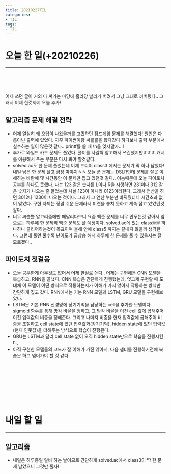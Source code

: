 ```yaml
---
title: 20210227TIL
categories:
- TIL
tags:
- TIL 
--- 
```

# 오늘 한 일(+20210226) 
--------
<br/><br/><br/>   
  
어제 쓰던 글이 거의 다 써가는 마당에 홀라당 날라가 버려서 그냥 그대로 꺼버렸다.. 그래서 어제 한것까지 오늘 추가!   
## 알고리즘 문제 해결 전략  
- 어제 열심히 왜 오답이 나왔을까를 고민하던 점프게임 문제를 해결했다! 원인은 다름아닌 출력에 있었다. 자꾸 파이썬이랑 씨쁠쁠을 왔다갔다 하다보니 출력 부분에서 실수하는 일이 많은것 같다.. printf를 쓸 때 \n을 잊지말자..!!  
- 추가로 와일드 카드 문제도 풀었다. 풀이를 사알짝 참고해서 쓰긴했지만ㅎㅎㅎ 캐시를 이용해서 푸는 부분은 다시 봐야 할것같다.  
- solved.ac도 한 문제 풀었는데 이제 드디어 class3 에서는 문제가 딱 하나 남았다! 내일 남은 한 문제 풀고 금장 따야지ㅎㅎ 오늘 푼 문제는 DSLR인데 문제를 잘못 이해하는 바람에 몇 시간동안 이 문제만 잡고 있던것 같다.. 이놈때문에 오늘 파이토치 공부를 하나도 못했다. 나는 123 같은 숫자를 L이나 R을 시행하면 231이나 312 같은 숫자가 나오는 줄 알았는데 사실 123이 아니라 0123이라한다. 그래서 연산을 하면 3012나 1230이 나오는 것이다. 그래서 그 연산 부분만 바꿔줬더니 시간초과 없이 맞았다. 구현 자체는 정말 쉬운 문제라서 미련을 놓치 못하고 계속 잡고 있었던것 같다.  
- 너무 씨쁠쁠 알고리즘에만 매달리다보니 요즘 백준 문제를 너무 안푸는것 같아서 앞으로는 하루에 한 문제씩 백준 문제도 풀 예정이다. solved.ac에 있는 class들을 하나하나 클리어하는것이 목표이며 올해 안에 class5 까지는 끝내지 않을까 생각한다. 그런데 풀면 풀수록 난이도가 급상승 해서 하루에 한 문제를 풀 수 있을지는 잘 모르겠다..  

## 파이토치 첫걸음  
- 오늘 공부한게 아무것도 없어서 어제 한걸로 쓴다.. 어제는 구현해둔 CNN 모델을 복습하고, RNN을 끝냈다. CNN 복습은 간단하게 진행했는데, 엊그제 구현할 때 도대체 이 모델이 어떤 방식으로 작동하는지가 이해가 가지 않아서 작동하는 방식만 간단하게 짚고 갔다. RNN에서는 기본 RNN 모델과 LSTM, GRU 모델을 구현해보았다. 
- LSTM은 기본 RNN 신경망에 장기기억을 담당하는 cell을 추가한 모델이다. sigmoid 함수를 통해 망각 비율을 정하고, 그 망각 비율을 이전 cell 값에 곱해주어 이전 입력값의 비중을 정해준다. 그리고 나머지 비중을 현재 입력값에 곱해주어 비중을 조절하고 cell state에 있던 입력값과(장기기억), hidden state에 있던 입력값(현재 인풋값)을 더해주는 방식으로 학습이 진행된다.  
- GRU는 LSTM과 달리 cell state 없이 오직 hidden state만으로 학습을 진행시킨다.  
- 아직 구현한 모델들의 코드가 잘 이해가 가진 않아서, 다음 챕터를 진행하기전에 복습은 하고 넘어가야 할 것 같다.  

<br/><br/><br/>   
<br/><br/><br/>   
 
# 내일 할 일  
------

## 알고리즘  
- 내일은 하루종일 알바 하는 날이므로 간단하게 solved.ac에서 class3이 딱 한 문제 남았으니 그것만 풀자!  

